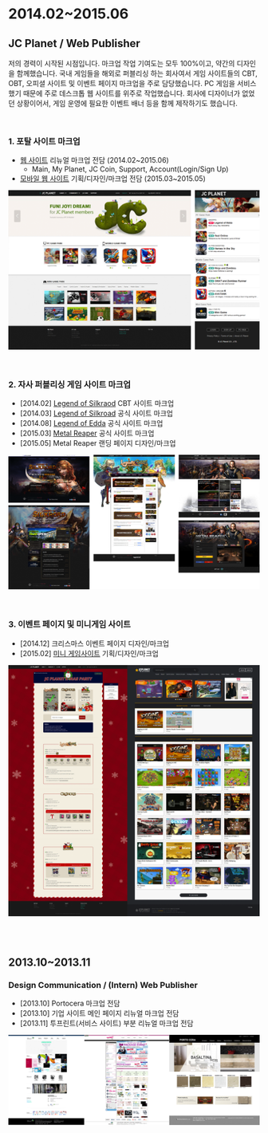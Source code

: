 # 2014.02~2015.06
## JC Planet / Web Publisher
저의 경력이 시작된 시점입니다. 마크업 작업 기여도는 모두 100%이고, 약간의 디자인을 함께했습니다. 국내 게임들을 해외로 퍼블리싱 하는 회사여서 게임 사이트들의 CBT, OBT, 오피셜 사이트 및 이벤트 페이지 마크업을 주로 담당했습니다. PC 게임을 서비스 했기 때문에 주로 데스크톱 웹 사이트를 위주로 작업했습니다. 회사에 디자이너가 없었던 상황이어서, 게임 운영에 필요한 이벤트 배너 등을 함께 제작하기도 했습니다.

<br>

### 1. 포탈 사이트 마크업
* [웹 사이트](http://jcplanet.com) 리뉴얼 마크업 전담 (2014.02~2015.06)
  * Main, My Planet, JC Coin, Support, Account(Login/Sign Up)
* [모바일 웹 사이트](http://m.jcplanet.com) 기획/디자인/마크업 전담 (2015.03~2015.05)

![jcplanet.com](./img/jcplanet.png)

<br>

### 2. 자사 퍼블리싱 게임 사이트 마크업
* [2014.02] [Legend of Silkraod](http://zinee91.dothome.co.kr/portfolio/LOS-CBT) CBT 사이트 마크업
* [2014.03] [Legend of Silkroad](http://zinee91.dothome.co.kr/portfolio/LOS-Official/docs/main/index.html) 공식 사이트 마크업
* [2014.08] [Legend of Edda](http://edda.jcplanet.com) 공식 사이트 마크업
* [2015.03] [Metal Reaper](http://zinee91.dothome.co.kr/portfolio/MR/docs/main/index.html) 공식 사이트 마크업
* [2015.05] Metal Reaper 랜딩 페이지 디자인/마크업

![게임 사이트](./img/jcplanet_game.png)

<br>

### 3. 이벤트 페이지 및 미니게임 사이트
* [2014.12] 크리스마스 이벤트 페이지 디자인/마크업
* [2015.02] [미니 게임사이트](http://mini.jcplanet.com) 기획/디자인/마크업

![기타 사이트](./img/jcplanet_etc.png)

<br>
<br>

## 2013.10~2013.11
### Design Communication / (Intern) Web Publisher
* [2013.10] Portocera 마크업 전담
* [2013.10] 기업 사이트 메인 페이지 리뉴얼 마크업 전담
* [2013.11] 투프린트(서비스 사이트) 부분 리뉴얼 마크업 전담

![디자인 커뮤니케이션](./img/designcomm.png)
